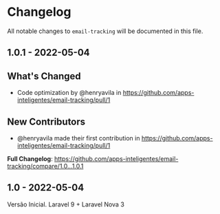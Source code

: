 # Changelog

All notable changes to `email-tracking` will be documented in this file.

## 1.0.1 - 2022-05-04

## What's Changed

- Code optimization by @henryavila in https://github.com/apps-inteligentes/email-tracking/pull/1

## New Contributors

- @henryavila made their first contribution in https://github.com/apps-inteligentes/email-tracking/pull/1

**Full Changelog**: https://github.com/apps-inteligentes/email-tracking/compare/1.0...1.0.1

## 1.0 - 2022-05-04

Versão Inicial. Laravel 9 + Laravel Nova 3
